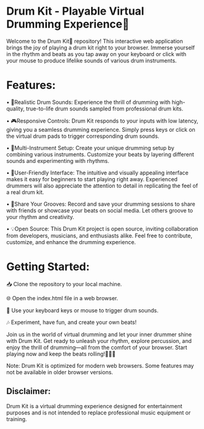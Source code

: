 # Drum Kit - Playable Virtual Drumming Experience🥁
Welcome to the Drum Kit🥁 repository! This interactive web application brings the joy of playing a drum kit right to your browser. Immerse yourself in the rhythm and beats as you tap away on your keyboard or click with your mouse to produce lifelike sounds of various drum instruments. 

# Features:

• 🎵Realistic Drum Sounds: Experience the thrill of drumming with high-quality, true-to-life drum sounds sampled from professional drum kits.

• 🎮Responsive Controls: Drum Kit responds to your inputs with low latency, giving you a seamless drumming experience. Simply press keys or click on the virtual 
  drum pads to trigger corresponding drum sounds.

• 🥁Multi-Instrument Setup: Create your unique drumming setup by combining various instruments. Customize your beats by layering different sounds and 
   experimenting with rhythms.

• 🎨User-Friendly Interface: The intuitive and visually appealing interface makes it easy for beginners to start playing right away. Experienced drummers will 
   also appreciate the attention to detail in replicating the feel of a real drum kit.

• 📸Share Your Grooves: Record and save your drumming sessions to share with friends or showcase your beats on social media. Let others groove to your rhythm and 
  creativity.

• 💡Open Source: This Drum Kit project is open source, inviting collaboration from developers, musicians, and enthusiasts alike. Feel free to contribute, 
   customize, and enhance the drumming experience.

# Getting Started:

📥 Clone the repository to your local machine.

🌐 Open the index.html file in a web browser.

🎹 Use your keyboard keys or mouse to trigger drum sounds.

🎶 Experiment, have fun, and create your own beats!

Join us in the world of virtual drumming and let your inner drummer shine with Drum Kit. Get ready to unleash your rhythm, explore percussion, and enjoy the thrill of drumming—all from the comfort of your browser. Start playing now and keep the beats rolling!🎵🎉🥁

Note: Drum Kit is optimized for modern web browsers. Some features may not be available in older browser versions.

## Disclaimer: 
Drum Kit is a virtual drumming experience designed for entertainment purposes and is not intended to replace professional music equipment or training.






